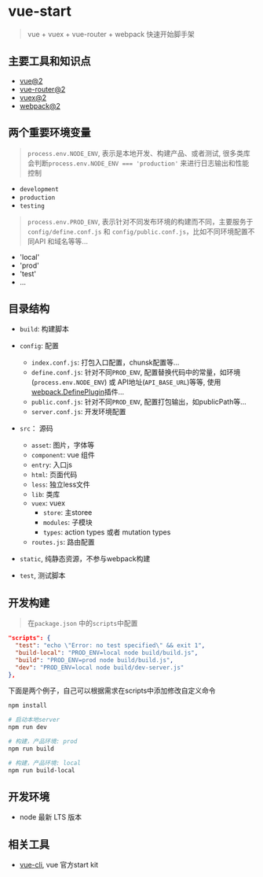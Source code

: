 # vue-start

> vue + vuex + vue-router + webpack 快速开始脚手架

## 主要工具和知识点

- [vue@2](https://vuejs.org/)
- [vue-router@2](https://router.vuejs.org/)
- [vuex@2](https://vuex.vuejs.org/)
- [webpack@2](https://webpack.js.org/)

## 两个重要环境变量

> `process.env.NODE_ENV`, 表示是本地开发、构建产品、或者测试, 很多类库会判断`process.env.NODE_ENV === 'production'` 来进行日志输出和性能控制

- `development`
- `production`
- `testing`

> `process.env.PROD_ENV`, 表示针对不同发布环境的构建而不同，主要服务于`config/define.conf.js` 和 `config/public.conf.js`，比如不同环境配置不同API 和域名等等...

- 'local'
- 'prod'
- 'test'
- ...

## 目录结构

- `build`: 构建脚本

- `config`: 配置

  - `index.conf.js`: 打包入口配置，chunsk配置等...
  - `define.conf.js`: 针对不同`PROD_ENV`, 配置替换代码中的常量，如环境(`process.env.NODE_ENV`) 或 API地址(`API_BASE_URL`)等等, 使用[webpack.DefinePlugin](https://webpack.js.org/plugins/define-plugin/)插件...
  - `public.conf.js`: 针对不同`PROD_ENV`, 配置打包输出，如publicPath等...
  - `server.conf.js`: 开发环境配置

- `src`： 源码

  - `asset`: 图片，字体等
  - `component`: vue 组件
  - `entry`: 入口js
  - `html`: 页面代码
  - `less`: 独立less文件
  - `lib`: 类库
  - `vuex`: vuex
    - `store`: 主storee
    - `modules`: 子模块
    - `types`: action types 或者 mutation types
  - `routes.js`: 路由配置

- `static`, 纯静态资源，不参与webpack构建

- `test`, 测试脚本

## 开发构建

> 在`package.json` 中的`scripts`中配置

```json
"scripts": {
  "test": "echo \"Error: no test specified\" && exit 1",
  "build-local": "PROD_ENV=local node build/build.js",
  "build": "PROD_ENV=prod node build/build.js",
  "dev": "PROD_ENV=local node build/dev-server.js"
},
```

下面是两个例子，自己可以根据需求在scripts中添加修改自定义命令
```sh
npm install

# 启动本地server
npm run dev

# 构建，产品环境: prod
npm run build

# 构建，产品环境: local
npm run build-local
```

## 开发环境

- node 最新 LTS 版本

## 相关工具

- [vue-cli](https://github.com/vuejs/vue-cli), vue 官方start kit
